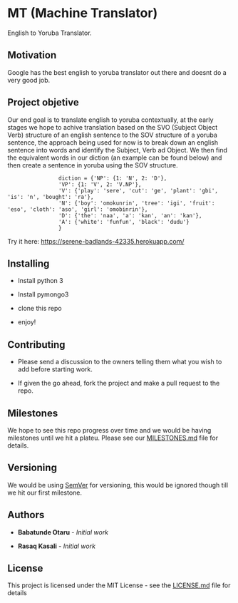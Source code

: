 # MT (Machine Translator)

English to Yoruba Translator.

## Motivation

Google has the best english to yoruba translator out there and doesnt do a very good job.

## Project objetive

Our end goal is to translate english to yoruba contextually, at the early stages we hope to achive translation based on the SVO (Subject Object Verb) structure of an english sentence to the SOV structure of a yoruba sentence, the approach being used for now is to break down an english sentence into words and identify the Subject,  Verb ad Object. We then find the equivalent words in our diction (an example can be found below) and then create a sentence in yoruba using the SOV structure.

```
                diction = {'NP': {1: 'N', 2: 'D'},		
                'VP': {1: 'V', 2: 'V.NP'},		
                'V': {'play': 'sere', 'cut': 'ge', 'plant': 'gbi', 'is': 'n', 'bought': 'ra'},		
                'N': {'boy': 'omokunrin', 'tree': 'igi', 'fruit': 'eso', 'cloth': 'aso', 'girl': 'omobinrin'},		
                'D': {'the': 'naa', 'a': 'kan', 'an': 'kan'},		
                'A': {'white': 'funfun', 'black': 'dudu'}		
                } 
 ```
Try it here: https://serene-badlands-42335.herokuapp.com/

## Installing

- Install python 3

- Install pymongo3

- clone this repo

- enjoy!

## Contributing

- Please send a discussion to the owners telling them what you wish to add before starting work.

- If given the go ahead, fork the project and make a pull request to the repo.

## Milestones

We hope to see this repo progress over time and we would be having milestones until we hit a plateu. Please see our [MILESTONES.md](https://github.com/otaruMendez/MT/blob/master/MILESTONES.md) file for details.

## Versioning

We would be using [SemVer](http://semver.org/) for versioning, this would be ignored though till we hit our first milestone.

## Authors

* **Babatunde Otaru** - *Initial work*

* **Rasaq Kasali** - *Initial work*

## License

This project is licensed under the MIT License - see the [LICENSE.md](https://github.com/otaruMendez/MT/blob/master/LICENSE.md) file for details

